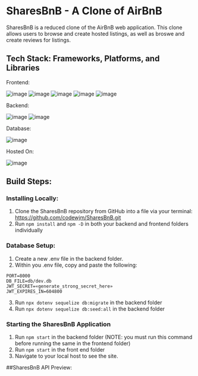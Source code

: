 # SharesBnB - A Clone of AirBnB

SharesBnB is a reduced clone of the AirBnB web application. This clone allows users to browse and create hosted listings, as well as broswe and create reviews for listings.

## Tech Stack: Frameworks, Platforms, and Libraries

Frontend:

![image](https://user-images.githubusercontent.com/20654267/192156837-122333b5-1337-4630-abcd-e48f538c141d.png)
![image](https://user-images.githubusercontent.com/20654267/192156876-64b1afdd-e93f-4f6b-a0ff-2d7e9b75258a.png)
![image](https://user-images.githubusercontent.com/20654267/192156881-268b4f35-02b2-4113-861b-c2ea54b6ff87.png)
![image](https://user-images.githubusercontent.com/20654267/192156890-ca8a0612-9350-4d10-88f7-cc09dd740865.png)
![image](https://user-images.githubusercontent.com/20654267/192156892-eddb0af2-29cc-46bf-9d6d-fc0ead32005b.png)


Backend:

![image](https://user-images.githubusercontent.com/20654267/192156854-da992c42-d7fc-468a-ad02-65316be0d9c2.png)
![image](https://user-images.githubusercontent.com/20654267/192156896-44718733-3b28-4f64-934a-78522df3a444.png)

Database: 

![image](https://user-images.githubusercontent.com/20654267/192156956-e6ef56f2-5645-406a-8778-83baf75489a1.png)

Hosted On:

![image](https://user-images.githubusercontent.com/20654267/192156972-28d4bd6a-7012-4d73-8bbd-105cfba12108.png)

## Build Steps:

### Installing Locally: 
1. Clone the SharesBnB repository from GitHub into a file via your terminal: https://github.com/codewjm/SharesBnB.git
2. Run `npm install` and `npm -D` in both your backend and frontend folders individually

### Database Setup:
1. Create a new .env file in the backend folder. 
2. Within you .env file, copy and paste the following:
```
PORT=8000
DB_FILE=db/dev.db
JWT_SECRET=«generate_strong_secret_here»
JWT_EXPIRES_IN=604800
 ```
 3. Run `npx dotenv sequelize db:migrate` in the backend folder 
 4. Run `npx dotenv sequelize db:seed:all` in the backend folder 

### Starting the SharesBnB Application

1. Run `npm start` in the backend folder (NOTE: you must run this command before running the same in the frontend folder)
2. Run `npm start` in the front end folder 
3. Navigate to your local host to see the site.


##SharesBnB API Preview:

